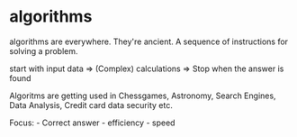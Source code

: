 # algorithms

algorithms are everywhere. They're ancient.
A sequence of instructions for solving a problem. 

start with input data => (Complex) calculations => Stop when the answer is found

Algoritms are getting used in Chessgames, Astronomy, Search Engines, Data Analysis, Credit card data security etc.

Focus:
        - Correct answer
        - efficiency
        - speed
